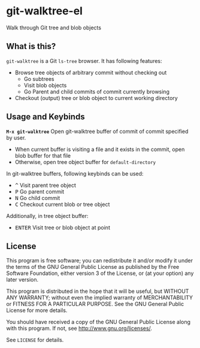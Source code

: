 git-walktree-el
===============

Walk through Git tree and blob objects


What is this?
-------------

`git-walktree` is a Git `ls-tree` browser.
It has following features:

- Browse tree objects of arbitrary commit without checking out
  - Go subtrees
  - Visit blob objects
  - Go Parent and child commits of commit currently browsing
- Checkout (output) tree or blob object to current working directory

Usage and Keybinds
------------------

**`M-x git-walktree`** Open git-walktree buffer of commit
of commit specified by user.

- When current buffer is visiting a file and it exists in the commit,
  open blob buffer for that file
- Otherwise, open tree object buffer for `default-directory`


In git-walktree buffers, following keybinds can be used:

- <kbd>^</kbd> Visit parent tree object
- <kbd>P</kbd> Go parent commit
- <kbd>N</kbd> Go child commit
- <kbd>C</kbd> Checkout current blob or tree object

Additionally, in tree object buffer:

- <kbd>ENTER</kbd> Visit tree or blob object at point


License
-------


This program is free software; you can redistribute it and/or modify
it under the terms of the GNU General Public License as published by
the Free Software Foundation, either version 3 of the License, or
(at your option) any later version.

This program is distributed in the hope that it will be useful,
but WITHOUT ANY WARRANTY; without even the implied warranty of
MERCHANTABILITY or FITNESS FOR A PARTICULAR PURPOSE.  See the
GNU General Public License for more details.

You should have received a copy of the GNU General Public License
along with this program.  If not, see <http://www.gnu.org/licenses/>.

See `LICENSE` for details.
